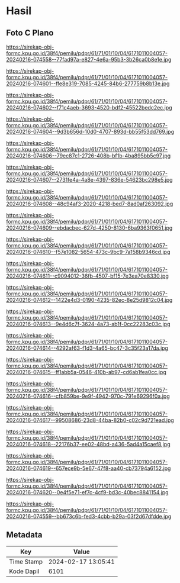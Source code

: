 # Hasil

## Foto C Plano

https://sirekap-obj-formc.kpu.go.id/38f4/pemilu/pdpr/61/71/01/10/04/6171011004057-20240216-074558--77fad97a-e827-4e6a-95b3-3b26ca0b8e1e.jpg

https://sirekap-obj-formc.kpu.go.id/38f4/pemilu/pdpr/61/71/01/10/04/6171011004057-20240216-074601--ffe8e319-7085-4245-84b6-277759b8b13e.jpg

https://sirekap-obj-formc.kpu.go.id/38f4/pemilu/pdpr/61/71/01/10/04/6171011004057-20240216-074602--f71c4aeb-3693-4520-bdf2-45522bedc2ec.jpg

https://sirekap-obj-formc.kpu.go.id/38f4/pemilu/pdpr/61/71/01/10/04/6171011004057-20240216-074604--9d3b656d-10d0-4707-893d-bb55f53dd769.jpg

https://sirekap-obj-formc.kpu.go.id/38f4/pemilu/pdpr/61/71/01/10/04/6171011004057-20240216-074606--79ec87c1-2726-408b-bf1b-4ba895bb5c97.jpg

https://sirekap-obj-formc.kpu.go.id/38f4/pemilu/pdpr/61/71/01/10/04/6171011004057-20240216-074607--2731fe4a-4a8e-4397-836e-54623bc298e5.jpg

https://sirekap-obj-formc.kpu.go.id/38f4/pemilu/pdpr/61/71/01/10/04/6171011004057-20240216-074608--48c94af3-2020-4218-bed7-8ad0af263092.jpg

https://sirekap-obj-formc.kpu.go.id/38f4/pemilu/pdpr/61/71/01/10/04/6171011004057-20240216-074609--ebdacbec-627d-4250-8130-6ba9363f0651.jpg

https://sirekap-obj-formc.kpu.go.id/38f4/pemilu/pdpr/61/71/01/10/04/6171011004057-20240216-074610--f57e1082-5654-473c-9bc9-7a158b9346cd.jpg

https://sirekap-obj-formc.kpu.go.id/38f4/pemilu/pdpr/61/71/01/10/04/6171011004057-20240216-074611--c9094012-36fb-4507-bf15-7e3ea70e8330.jpg

https://sirekap-obj-formc.kpu.go.id/38f4/pemilu/pdpr/61/71/01/10/04/6171011004057-20240216-074612--1422e4d3-0190-4235-82ec-8e25d9812c04.jpg

https://sirekap-obj-formc.kpu.go.id/38f4/pemilu/pdpr/61/71/01/10/04/6171011004057-20240216-074613--9e4d6c7f-3624-4a73-ab1f-0cc22283c03c.jpg

https://sirekap-obj-formc.kpu.go.id/38f4/pemilu/pdpr/61/71/01/10/04/6171011004057-20240216-074614--4292af63-f1d3-4a65-bc47-3c35f23a17da.jpg

https://sirekap-obj-formc.kpu.go.id/38f4/pemilu/pdpr/61/71/01/10/04/6171011004057-20240216-074615--ff1abb5a-0546-410b-ab97-cd6ab1fea0cc.jpg

https://sirekap-obj-formc.kpu.go.id/38f4/pemilu/pdpr/61/71/01/10/04/6171011004057-20240216-074616--cfb859be-9e9f-4942-970c-791e69296f0a.jpg

https://sirekap-obj-formc.kpu.go.id/38f4/pemilu/pdpr/61/71/01/10/04/6171011004057-20240216-074617--99508686-23d8-44ba-82b0-c02c9d721ead.jpg

https://sirekap-obj-formc.kpu.go.id/38f4/pemilu/pdpr/61/71/01/10/04/6171011004057-20240216-074618--22176b37-ee02-48bd-a436-5ad4a15caef8.jpg

https://sirekap-obj-formc.kpu.go.id/38f4/pemilu/pdpr/61/71/01/10/04/6171011004057-20240216-074619--657ece9b-5e67-47f8-aa40-cb73794a6152.jpg

https://sirekap-obj-formc.kpu.go.id/38f4/pemilu/pdpr/61/71/01/10/04/6171011004057-20240216-074620--0e4f5e71-ef7c-4cf9-bd3c-40bec8841154.jpg

https://sirekap-obj-formc.kpu.go.id/38f4/pemilu/pdpr/61/71/01/10/04/6171011004057-20240216-074559--bb673c6b-fed3-4cbb-b29a-03f2d67dfdde.jpg


## Metadata

| Key        | Value               |
| ---------- | ------------------- |
| Time Stamp | 2024-02-17 13:05:41 |
| Kode Dapil | 6101                |



